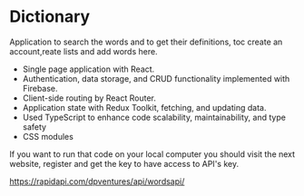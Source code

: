 # Dictionary

Application to search the words and to get their definitions, toc create an account,reate lists and add words here.

- Single page application with React.
- Authentication, data storage, and CRUD functionality implemented with Firebase.
- Client-side routing by React Router.
- Application state with Redux Toolkit, fetching, and updating data.
- Used TypeScript to enhance code scalability, maintainability, and type safety
- CSS modules

If you want to run that code on your local computer you should visit the next website, register and get the key to have access to API's key.

https://rapidapi.com/dpventures/api/wordsapi/
